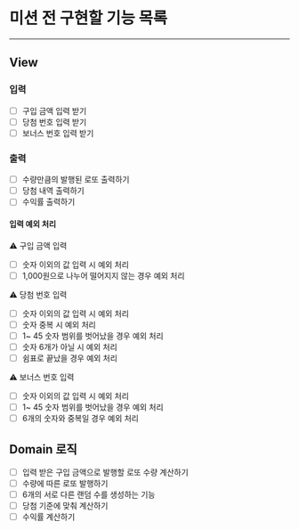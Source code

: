 # 미션 전 구현할 기능 목록

---

## View
### 입력
- [ ] 구입 금액 입력 받기
- [ ] 당첨 번호 입력 받기 
- [ ] 보너스 번호 입력 받기 

### 출력
- [ ] 수량만큼의 발행된 로또 출력하기
- [ ] 당첨 내역 출력하기 
- [ ] 수익률 출력하기

#### 입력 예외 처리
⚠ 구입 금액 입력
- [ ] 숫자 이외의 값 입력 시 예외 처리
- [ ] 1,000원으로 나누어 떨어지지 않는 경우 예외 처리

⚠ 당첨 번호 입력
- [ ] 숫자 이외의 값 입력 시 예외 처리
- [ ] 숫자 중복 시 예외 처리
- [ ] 1~ 45 숫자 범위를 벗어났을 경우 예외 처리
- [ ] 숫자 6개가 아닐 시 예외 처리
- [ ] 쉼표로 끝났을 경우 예외 처리

⚠ 보너스 번호 입력
- [ ] 숫자 이외의 값 입력 시 예외 처리
- [ ] 1~ 45 숫자 범위를 벗어났을 경우 예외 처리
- [ ] 6개의 숫자와 중복일 경우 예외 처리

## Domain 로직
- [ ] 입력 받은 구입 금액으로 발행할 로또 수량 계산하기
- [ ] 수량에 따른 로또 발행하기
 - [ ] 6개의 서로 다른 랜덤 수를 생성하는 기능   
- [ ] 당첨 기준에 맞춰 계산하기
- [ ] 수익률 계산하기
